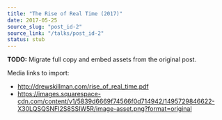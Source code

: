 ```yaml
---
title: "The Rise of Real Time (2017)"
date: 2017-05-25
source_slug: "post_id-2"
source_link: "/talks/post_id-2"
status: stub
---
```

**TODO:** Migrate full copy and embed assets from the original post.

Media links to import:
- http://drewskillman.com/rise_of_real_time.pdf
- https://images.squarespace-cdn.com/content/v1/5839d6669f74566f0d714942/1495729846622-X30LQSQSNFI2S8SSIW5R/image-asset.png?format=original
